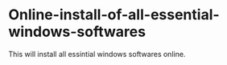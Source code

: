 # Online-install-of-all-essential-windows-softwares
This will install all essintial windows softwares online.

